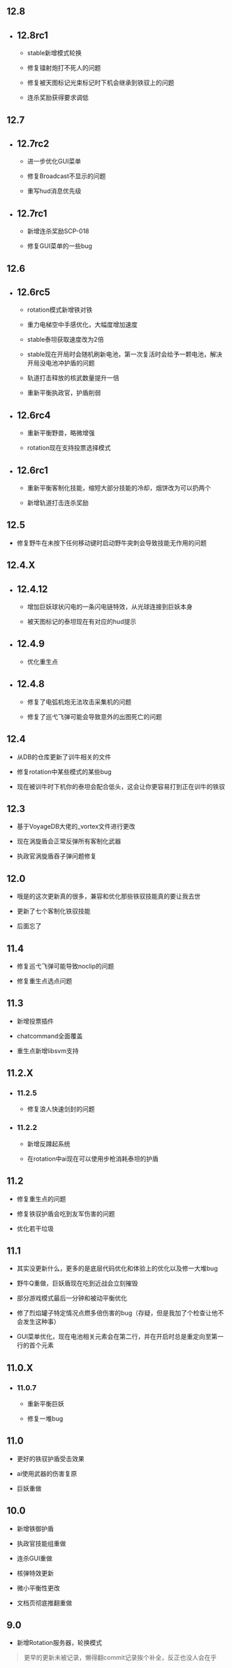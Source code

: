 ## 12.8

- ## 12.8rc1

  - stable新增模式轮换

  - 修复镭射炮打不死人的问题

  - 修复被天图标记光束标记时下机会继承到铁驭上的问题

  - 连杀奖励获得要求调低

## 12.7

- ## 12.7rc2

  - 进一步优化GUI菜单

  - 修复Broadcast不显示的问题

  - 重写hud消息优先级

- ## 12.7rc1

  - 新增连杀奖励SCP-018

  - 修复GUI菜单的一些bug

## 12.6

- ## 12.6rc5

  - rotation模式新增铁对铁

  - 重力电梯空中手感优化，大幅度增加速度

  - stable泰坦获取速度改为2倍

  - stable现在开局时会随机刷新电池，第一次复活时会给予一颗电池，解决开局没电池冲护盾的问题

  - 轨道打击释放的核武数量提升一倍

  - 重新平衡执政官，护盾削弱

- ## 12.6rc4

  - 重新平衡野兽，略微增强

  - rotation现在支持投票选择模式

- ## 12.6rc1

  - 重新平衡客制化技能，缩短大部分技能的冷却，烟饼改为可以扔两个

  - 新增轨道打击连杀奖励

## 12.5

- 修复野牛在未按下任何移动键时启动野牛突刺会导致技能无作用的问题

## 12.4.X

- ## 12.4.12

  - 增加巨妖球状闪电的一条闪电链特效，从光球连接到巨妖本身

  - 被天图标记的泰坦现在有对应的hud提示

- ## 12.4.9

  - 优化重生点

- ## 12.4.8

  - 修复了电弧机炮无法攻击采集机的问题

  - 修复了巡弋飞弹可能会导致意外的出图死亡的问题

## 12.4

- 从DB的仓库更新了训牛相关的文件

- 修复rotation中某些模式的某些bug

- 现在被训牛时下机你的泰坦会配合低头，这会让你更容易打到正在训牛的铁驭

## 12.3

- 基于VoyageDB大佬的_vortex文件进行更改

- 现在涡旋盾会正常反弹所有客制化武器

- 执政官涡旋盾吞子弹问题修复

## 12.0

- 哦是的这次更新真的很多，兼容和优化那些铁驭技能真的要让我去世

- 更新了七个客制化铁驭技能

- 后面忘了

## 11.4

- 修复巡弋飞弹可能导致noclip的问题

- 修复重生点选点问题

## 11.3

- 新增投票插件

- chatcommand全面覆盖

- 重生点新增libsvm支持

## 11.2.X

- ### 11.2.5

  - 修复浪人快速剑封的问题

- ### 11.2.2

  - 新增反蹲起系统

  - 在rotation中ai现在可以使用步枪消耗泰坦的护盾

## 11.2

- 修复重生点的问题

- 修复铁驭护盾会吃到友军伤害的问题

- 优化若干垃圾

## 11.1

- 其实没更新什么，更多的是底层代码优化和体验上的优化以及修一大堆bug

- 野牛Q重做，巨妖盾现在吃到近战会立刻摧毁

- 部分游戏模式最后一分钟和被动平衡优化

- 修了烈焰罐子特定情况点燃多倍伤害的bug（存疑，但是我加了个检查让他不会发生这种事）

- GUI菜单优化，现在电池相关元素会在第二行，并在开启时总是重定向至第一行的首个元素

## 11.0.X

- ### 11.0.7

  - 重新平衡巨妖

  - 修复一堆bug

## 11.0

- 更好的铁驭护盾受击效果

- ai使用武器的伤害复原

- 巨妖重做

## 10.0

- 新增铁御护盾

- 执政官技能组重做

- 连杀GUI重做

- 核弹特效更新

- 微小平衡性更改

- 文档页彻底推翻重做

## 9.0

- 新增Rotation服务器，轮换模式

> 更早的更新未被记录，懒得翻commit记录挨个补全，反正也没人会在乎
